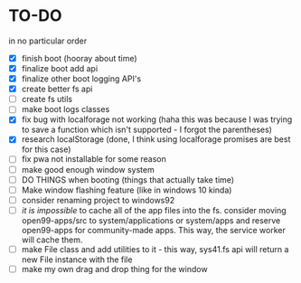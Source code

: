 # TO-DO
in no particular order

- [x] finish boot (hooray about time)
- [x] finalize boot add api
- [x] finalize other boot logging API's
- [x] create better fs api
- [ ] create fs utils
- [ ] make boot logs classes
- [x] fix bug with localforage not working (haha this was because I was trying to save a function which isn't supported - I forgot the parentheses)
- [x] research localStorage (done, I think using localforage promises are best for this case)
- [ ] fix pwa not installable for some reason
- [ ] make good enough window system
- [ ] DO THINGS when booting (things that actually take time)
- [ ] Make window flashing feature (like in windows 10 kinda)
- [ ] consider renaming project to windows92
- [ ] *it is impossible* to cache all of the app files into the fs. consider moving open99-apps/src to system/applications or system/apps and reserve open99-apps for community-made apps. This way, the service worker will cache them.
- [ ] make File class and add utilities to it - this way, sys41.fs api will return a new File instance with the file
- [ ] make my own drag and drop thing for the window